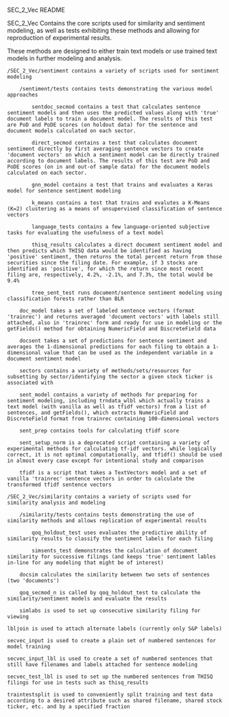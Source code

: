 SEC_2_Vec README

SEC_2_Vec Contains the core scripts used for similarity and sentiment modeling, as well as tests exhibiting these methods and allowing for reproduction of experimental results.

These methods are designed to either train text models or use trained text models in further modeling and analysis.

    /SEC_2_Vec/sentiment contains a variety of scripts used for sentiment modeling

        /sentiment/tests contains tests demonstrating the various model approaches
        
            sentdoc_secmod contains a test that calculates sentence sentiment models and then uses the predicted values along with 'true' document labels to train a document model. The results of this test are PoD and PoDE scores (on holdout data) for the sentence and document models calculated on each sector.

            direct_secmod contains a test that calculates document sentiment directly by first averaging sentence vectors to create 'document vectors' on which a sentiment model can be directly trained according to document labels. The results of this test are PoD and PoDE scores (on in and out-of sample data) for the document models calculated on each sector.

            gnn_model contains a test that trains and evaluates a Keras model for sentence sentiment modeling

            k_means contains a test that trains and evalutes a K-Means (K=2) clustering as a means of unsupervised classification of sentence vectors

            language_tests contains a few language-oriented subjective tasks for evaluating the usefulness of a text model

            thisq_results calculates a direct document sentiment model and then predicts which THISQ data would be identified as having 'positive' sentiment, then returns the total percent return from those securities since the filing date. For example, if 3 stocks are identified as 'positive', for which the return since most recent filing are, respectively, 4.2%, -2.1%, and 7.3%, the total would be 9.4%

            tree_sent_test runs document/sentence sentiment modeling using classification forests rather than BLR

        doc_model takes a set of labeled sentence vectors (format 'trainrec') and returns averaged 'document vectors' with labels still attached, also in 'trainrec' form and ready for use in modeling or the getFields() method for obtaining NumericField and DiscreteField data

        docsent takes a set of predictions for sentence sentiment and averages the 1-dimensional predictions for each filing to obtain a 1-dimensional value that can be used as the independent variable in a document sentiment model

        sectors contains a variety of methods/sets/resources for subsetting by sector/identifying the sector a given stock ticker is associated with

        sent_model contains a variety of methods for preparing for sentiment modeling, including trndata_wlbl which actually trains a text model (with vanilla as well as tfidf vectors) from a list of sentences, and getFields(), which extracts NumericField and DiscreteField format from trainrec containing 100-dimensional vectors

        sent_prep contains tools for calculating tfidf score

        sent_setup_norm is a deprecated script containing a variety of experimental methods for calculating tf-idf vectors. while logically correct, it is not optimal computationally, and tfidf() should be used in almost every case except for intentional study and comparison

        tfidf is a script that takes a TextVectors model and a set of vanilla 'trainrec' sentence vectors in order to calculate the transformed tfidf sentence vectors

    /SEC_2_Vec/similarity contains a variety of scripts used for similarity analysis and modeling

        /similarity/tests contains tests demonstrating the use of similarity methods and allows replication of experimental results

            qoq_holdout_test uses evaluates the predictive ability of similarity results to classify the sentiment labels for each filing

            simsents_test demonstrates the calculation of document similarity for successive filings (and keeps 'true' sentiment lables in-line for any modeling that might be of interest)

        docsim calculates the similarity between two sets of sentences (two 'documents')

        qoq_secmod_n is called by qoq_holdout_test to calculate the similarity/sentiment models and evaluate the results

        simlabs is used to set up consecutive similarity filing for viewing

    lbljoin is used to attach alternate labels (currently only S&P labels)

    secvec_input is used to create a plain set of numbered sentences for model training

    secvec_input_lbl is used to create a set of numbered sentences that still have filenames and labels attached for sentence modeling

    secvec_test_lbl is used to set up the numbered sentences from THISQ filings for use in tests such as thisq_results

    traintestsplit is used to conveniently split training and test data according to a desired attribute such as shared filename, shared stock ticker, etc. and by a specified fraction